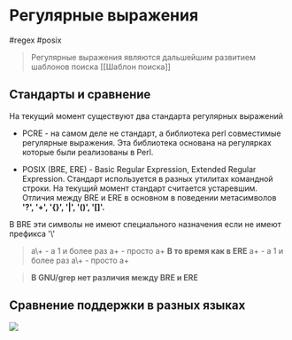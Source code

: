 # Регулярные выражения
#regex #posix
>Регулярные выражения являются дальшейшим развитием шаблонов поиска [[Шаблон поиска]]

## Стандарты и сравнение
На текущий момент существуют два стандарта регулярных выражений

-   PCRE - на самом деле не стандарт, а библиотека perl совместимые регулярные выражения. Эта библиотека основана на регулярках которые были реализованы в Perl.
    
-   POSIX (BRE, ERE) - Basic Regular Expression, Extended Regular Expression. Стандарт используется в разных утилитах командной строки. На текущий момент стандарт считается устаревшим. Отличия между BRE и ERE в основном в поведении метасимволов **'?', '+', '{}', '|', '()', '[]'.**
    

В BRE эти символы не имеют специального назначения если не имеют префикса '\\'
>a\\+ - a 1 и более раз
a+ - просто а+
 **В то время как в ERE**
a+ - а 1 и более раз
a\\+ - просто а+

>**В GNU/grep нет различия между BRE и ERE**

## Сравнение поддержки в разных языках
![](https://files.gitbook.com/v0/b/gitbook-x-prod.appspot.com/o/spaces%2Fi1Mb2UWbArGRW5ooFJbz%2Fuploads%2F1sybT7RpV2Pt9ILzbFgM%2Fimage.png?alt=media&token=f6aec23d-3aa4-46ce-b40e-ab167ec475ce)